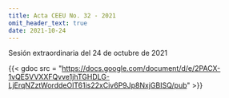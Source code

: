 ```yaml
---
title: Acta CEEU No. 32 - 2021
omit_header_text: true
date: 2021-10-24
---
```


Sesión extraordinaria del 24 de octubre de 2021

{{< gdoc src = "https://docs.google.com/document/d/e/2PACX-1vQE5VVXXFQvve1jhTGHDLG-LjErqNZztWorddeOlT61is22xCiv6P9Jp8NxjGBISQ/pub" >}}
